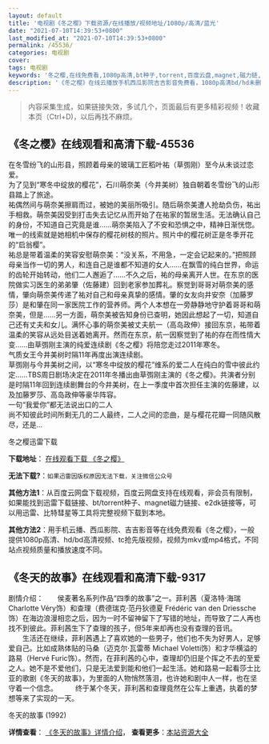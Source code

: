 ```yaml
---
layout: default
title: '电视剧《冬之樱》下载资源/在线播放/视频地址/1080p/高清/蓝光'
date: "2021-07-10T14:39:53+0800"
last_modified_at: "2021-07-10T14:39:53+0800"
permalink: /45536/
categories: 电视剧
cover:
tags: 电视剧
keywords: '冬之樱,在线免费看,1080p高清,bt种子,torrent,百度云盘,magnet,磁力链,迅雷下载资源'
description: '《冬之樱》在线云播放手机西瓜影院吉吉影音免费看，1080p高清bd/hd未删减完整版和tc抢先枪版，mkv/mp4格式，附带bt/torrent种子、magnet/磁力链、百度云盘、网盘资源迅雷下载链接'
---
```


>内容采集生成，如果链接失效，多试几个，页面最后有更多精彩视频！收藏本页（Ctrl+D)，以后再找不麻烦。


## 《冬之樱》在线观看和高清下载-45536

在冬雪纷飞的山形县，照顾着母亲的玻璃工匠稻叶祐（草彅刚）至今从未谈过恋爱。<br />为了见到“寒冬中绽放的樱花”，石川萌奈美（今井美树）独自朝着冬雪纷飞的山形县踏上了旅途。<br />祐偶然间与萌奈美擦肩而过，被她的美丽所吸引。随后萌奈美遭人抢劫负伤，祐出手相救。萌奈美因受到打击失去记忆从而开始了在祐家的暂居生活。无法确认自己的身份，不知道自己究竟是谁……萌奈美陷入了不安和恐惧之中，精神日渐恍惚。唯一的线索就是她相机中保存的樱花树枝的照片。照片中的樱花树正是冬季开花的“启翁樱&rdquo;。<br />祐总是带着温柔的笑容安慰萌奈美：&ldquo;没关系，不用急，一定会记起来的。&rdquo;把照顾母亲当作一切的男人，和连自己是谁都不知道的女人……在飘雪的纯白世界，命运的齿轮开始转动，他们二人邂逅了……不久之后，祐的母亲离开人世。在东京的医院做实习医生的弟弟肇（佐藤建）回到老家参加葬礼。察觉到哥哥对萌奈美的感情，肇向萌奈美传递了祐对自己和母亲真挚的感情。肇的女友向井安奈（加藤罗莎）是和肇在同一家医院工作的营养师。两个人本想在一旁静静地守护着哥哥和萌奈美，但是&hellip;…另一方面，萌奈美被告知身份已查明，她因此想起了一切，知道自己还有丈夫和女儿。满怀心事的萌奈美被丈夫航一（高岛政伸）接回东京，祐带着温柔的笑容从远处目送着她离开。然而在东京，航一因察觉到了祐的存在而性情大变……由草彅刚主演的纯爱连续剧《冬之樱》将陪您走过2011年寒冬。<br />气质女王今井美树时隔11年再度出演连续剧。<br />草彅刚与今井美树之间，以“寒冬中绽放的樱花”维系的爱二人在纯白的雪中彼此约定……TBS周日剧场决定在2011年冬播出由草彅刚主演的《冬之樱》。共演者分别是时隔11年回到连续剧舞台的今井美树，在上一季度中首次担任主演的佐藤建，以及加藤罗莎、高岛政伸等豪华阵容。<br />一句&ldquo;我爱你&rdquo;都无法说出口的二人<br />尚不知彼此时间所剩无几的二人最终，二人之间的恋曲，是与樱花花瓣一同随风散尽，还是...


冬之樱迅雷下载

**下载地址**： [在线观看下载 《冬之樱》](https://www.993dy.com//vod-detail-id-6554.html) 


**无法下载?**：`如果迅雷因版权原因无法下载，关注微信公众号 `

**其他方法1**：从百度云网盘下载视频，百度云网盘支持在线观看，非会员有限制，如果能找到迅雷下载链接、bt/torrent种子、magnet磁力链接、e2dk链接等，可以用迅雷、比特彗星等工具将完整视频下载到本地。

**其他方法2**：用手机云播、西瓜影院、吉吉影音等在线免费观看《冬之樱》，一般提供1080p高清、hd/bd高清视频、tc抢先版视频，视频为mkv或mp4格式，不同站点视频质量和播放速度不同。


## 《冬天的故事》在线观看和高清下载-9317

剧情介绍：　　侯麦著名系列作品“四季的故事”之一。菲利茜（夏洛特·海瑞 Charlotte Véry饰）和查理（费德瑞克·范丹狄德夏 Frédéric van den Driessche饰）在海边浪漫相恋之后，因为一时不留神留下了写错的地址，而导致了二人再也找不到彼此。菲利茜生下了查理的孩子，但5年来却再也没有查理的音讯。  　　生活还在继续，菲利茜遇上了喜欢她的一些男子，他们也不失为好男人，足够爱自己。比如成熟体贴的马桑（迈克尔·瓦雷蒂 Michael Voletti饰）和才华横溢的路易（Hervé Furic饰）。然而，在菲利茜的心中，查理却仍旧是个挥之不去的至爱之人。她不是不爱他们，只是无法爱到能和他们一起生活。她和路易一起看莎士比亚的歌剧《冬天的故事》，为里面的人物悄然落泪，也许她和剧中人一样，也在坚守着一个信念。  　　终于某个冬天，菲利茜和查理竟然在公车上重遇，执着的梦想等来了实现的一天。


冬天的故事 (1992)

**详情查看**： [《冬天的故事》详情介绍](/movie/9317/)， **查看更多**：[本站资源大全](/movie/t/all/)

